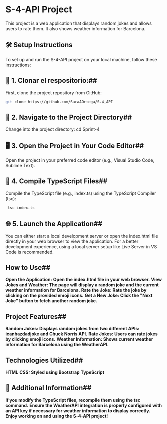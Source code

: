 # S-4-API Project
This project is a web application that displays random jokes and allows users to rate them. It also shows weather information for Barcelona.

## 🛠️ Setup Instructions
To set up and run the S-4-API project on your local machine, follow these instructions:

## 🚀 1. Clonar el respositorio:##
First, clone the project repository from GitHub: 

```bash
git clone https://github.com/SaraAOrtega/S.4_API
```

## 📂 2. Navigate to the Project Directory##
Change into the project directory: cd Sprint-4

## 🖥️ 3. Open the Project in Your Code Editor##
Open the project in your preferred code editor (e.g., Visual Studio Code, Sublime Text).

## 🔨 4. Compile TypeScript Files##
Compile the TypeScript file (e.g., index.ts) using the TypeScript Compiler (tsc):
```bash
 tsc index.ts
 ```

## 🌐 5. Launch the Application##
You can either start a local development server or open the index.html file directly in your web browser to view the application. For a better development experience, using a local server setup like Live Server in VS Code is recommended.

## How to Use##
**Open the Application:**
**Open the index.html file in your web browser.**
**View Jokes and Weather: The page will display a random joke and the current weather information for Barcelona.**
**Rate the Joke: Rate the joke by clicking on the provided emoji icons.**
**Get a New Joke: Click the "Next Joke" button to fetch another random joke.**

## Project Features##
**Random Jokes: Displays random jokes from two different APIs: icanhazdadjoke and Chuck Norris API.**
**Rate Jokes: Users can rate jokes by clicking emoji icons.**
**Weather Information: Shows current weather information for Barcelona using the WeatherAPI.**

## Technologies Utilized##
**HTML**
**CSS: Styled using Bootstrap**
**TypeScript**

## 📄 Additional Information##
**If you modify the TypeScript files, recompile them using the tsc command.**
**Ensure the WeatherAPI integration is properly configured with an API key if necessary for weather information to display correctly.**
**Enjoy working on and using the S-4-API project!**